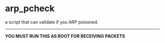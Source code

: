 # arp_pcheck
a script that can validate if you ARP poisoned.

---

**YOU MUST RUN THIS AS ROOT FOR RECEIVING PACKETS**
